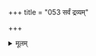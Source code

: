 +++
title = "053 सर्वं द्रव्यम्"

+++
<details><summary>मूलम्</summary>

सर्वं द्रव्यं सभागं न यदि कथमुपाध्यन्वयो भागतः स्थात् कार्त्स्न्येनोपाधियोगे कथमणुविभुनोस्सूक्ष्मतादीति जैनाः ।  
सामग्रीशक्तिभेदप्रजनितविविधोपाधियोगस्वभावादौपाधिक्यंशकॢप्तिः कथमिव न भवेद् द्विष्ठसंबन्धदृष्टेः ॥ ५३ ॥
</details>